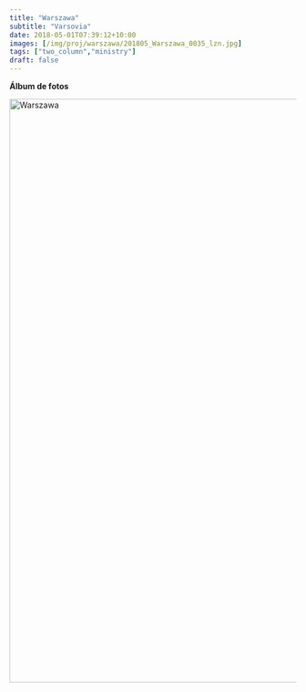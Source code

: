 ```yaml
---
title: "Warszawa"
subtitle: "Varsovia"
date: 2018-05-01T07:39:12+10:00
images: [/img/proj/warszawa/201805_Warszawa_0035_lzn.jpg]
tags: ["two_column","ministry"]
draft: false
---
```



**Álbum de fotos**

<a data-flickr-embed="true" data-header="true" data-footer="true"  href="https://www.flickr.com/photos/144447981@N03/albums/72157699428841940" title="Warszawa"><img src="https://farm8.staticflickr.com/7807/31659872137_bb5eb36170_o.jpg" width="683" height="1024" alt="Warszawa"></a><script async src="//embedr.flickr.com/assets/client-code.js" charset="utf-8"></script>